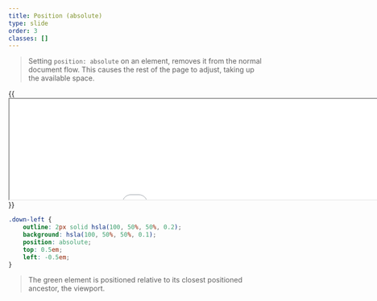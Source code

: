 ```yaml
---
title: Position (absolute)
type: slide
order: 3
classes: []
---
```



> Setting `position: absolute` on an element, removes it from the normal document flow.
This causes the rest of the page to adjust, taking up the available space.

{{<iframe src="iframes/position/absolute.html" width="1000" height="200">}}{{</iframe>}}


```css
.down-left {
    outline: 2px solid hsla(100, 50%, 50%, 0.2);
    background: hsla(100, 50%, 50%, 0.1);
    position: absolute;
    top: 0.5em;
    left: -0.5em;
}
```

> The green element is positioned relative to its closest positioned ancestor, the viewport.
